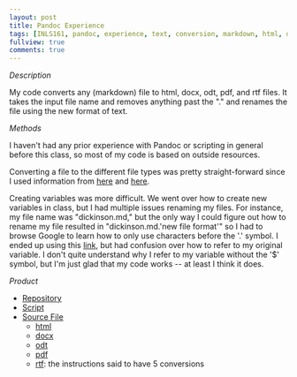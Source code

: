 ```yaml
---
layout: post
title: Pandoc Experience
tags: [INLS161, pandoc, experience, text, conversion, markdown, html, docx, odt, pdf, rtf]
fullview: true
comments: true
---
```


*Description* 

My code converts any (markdown) file to html, docx, odt, pdf, and rtf files. It takes the input file name and removes anything past the "." and renames the file using the new format of text.

*Methods*

I haven't had any prior experience with Pandoc or scripting in general before this class, so most of my code is based on outside resources. 

Converting a file to the different file types was pretty straight-forward since I used information from [here](http://pandoc.org/demos.html) and [here](https://inls161.johndmart.in/refsheets/pandoc-ref/).

Creating variables was more difficult. We went over how to create new variables in class, but I had multiple issues renaming my files. For instance, my file name was "dickinson.md," but the only way I could figure out how to rename my file resulted in "dickinson.md.'new file format'" so I had to browse Google to learn how to only use characters before the '.' symbol. I ended up using this [link](https://unix.stackexchange.com/questions/137775/how-to-extract-part-of-a-filename-before-or-before-extension), but had confusion over how to refer to my original variable. I don't quite understand why I refer to my variable without the '$' symbol, but I'm just glad that my code works -- at least I think it does.


*Product*
* [Repository](https://github.com/melissafu/melissafu-convert-documents)
* [Script](https://github.com/melissafu/melissafu-convert-documents/blob/master/melissafu-convert-docs.sh)
* [Source File](https://github.com/melissafu/melissafu-convert-documents/blob/master/dickinson.md)
  * [html](https://github.com/melissafu/melissafu-convert-documents/blob/master/dickinson.html)
  * [docx](https://github.com/melissafu/melissafu-convert-documents/blob/master/dickinson.docx)
  * [odt](https://github.com/melissafu/melissafu-convert-documents/blob/master/dickinson.odt)
  * [pdf](https://github.com/melissafu/melissafu-convert-documents/blob/master/dickinson.pdf)
  * [rtf](https://github.com/melissafu/melissafu-convert-documents/blob/master/dickinson.rtf): the instructions said to have 5 conversions
